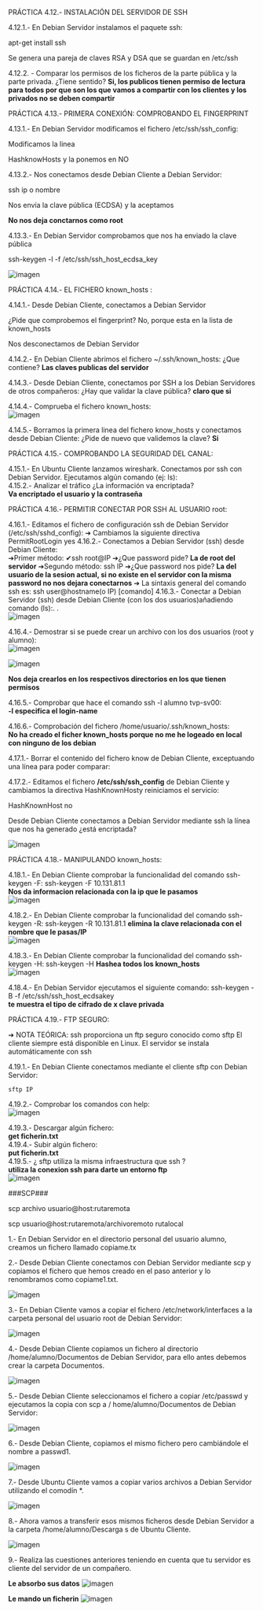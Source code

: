 PRÁCTICA 4.12.- INSTALACIÓN DEL SERVIDOR DE SSH

4.12.1.- En Debian Servidor instalamos el paquete ssh:

apt-get install ssh

Se genera una pareja de claves RSA y DSA que se guardan en /etc/ssh


4.12.2. - Comparar los permisos de los ficheros de la parte pública y la parte privada. ¿Tiene sentido?
**Si, los publicos tienen permiso de lectura para todos por que son los que vamos a compartir con los clientes y los privados no se deben compartir**

PRÁCTICA 4.13.- PRIMERA CONEXIÓN: COMPROBANDO EL FINGERPRINT

4.13.1.- En Debian Servidor modificamos el fichero /etc/ssh/ssh_config:

Modificamos la linea

HashknowHosts y la ponemos en NO


4.13.2.- Nos conectamos desde Debian Cliente a Debian Servidor:

ssh ip o nombre	

Nos envía la clave pública (ECDSA) y la aceptamos

**No nos deja conctarnos como root**

4.13.3.- En Debian Servidor comprobamos que nos ha enviado la clave pública

ssh-keygen -l -f /etc/ssh/ssh_host_ecdsa_key

![imagen](https://github.com/user-attachments/assets/92c3d55e-df0c-43cb-b54f-7389fece9056)



PRÁCTICA 4.14.- EL FICHERO known_hosts :

4.14.1.- Desde Debian Cliente, conectamos a Debian Servidor

¿Pide que comprobemos el fingerprint?
No, porque esta en la lista de known_hosts

Nos desconectamos de Debian Servidor


4.14.2.- En Debian Cliente abrimos el fichero ~/.ssh/known_hosts:
¿Que contiene?
**Las claves publicas del servidor**

4.14.3.- Desde Debian Cliente, conectamos por SSH a los Debian Servidores de otros compañeros:
¿Hay que validar la clave pública?
**claro que si**

4.14.4.- Comprueba el fichero known_hosts:  
![imagen](https://github.com/user-attachments/assets/c1832d38-2e53-43bc-9e52-34ff2c60f70d)


4.14.5.- Borramos la primera linea del fichero know_hosts y conectamos desde Debian Cliente:
¿Pide de nuevo que validemos la clave?
**Si**


PRÁCTICA 4.15.- COMPROBANDO LA SEGURIDAD DEL CANAL:	

4.15.1.- En Ubuntu Cliente lanzamos wireshark. Conectamos por ssh con Debian Servidor.
Ejecutamos algún comando (ej: ls):	
4.15.2.- Analizar el tráfico
    ¿La información va encriptada?	
**Va encriptado el usuario y la contraseña**


PRÁCTICA 4.16.- PERMITIR CONECTAR POR SSH AL USUARIO root:	

4.16.1.- Editamos el fichero de configuración ssh de Debian Servidor (/etc/ssh/sshd_config):
➔	Cambiamos la siguiente directiva
		PermitRootLogin yes
4.16.2.- Conectamos a Debian Servidor (ssh) desde Debian Cliente:	
		➔Primer método:
		✔ssh root@IP
		➔¿Que password pide?
  **La de root del servidor**
		➔Segundo método:
		ssh IP
		➔¿Que password nos pide?
  **La del usuario de la sesion actual, si no existe en el servidor con la misma password no nos dejara conectarnos**
➔	La sintaxis general del comando ssh es:
ssh user@hostname(o IP) [comando]
4.16.3.- Conectar a Debian Servidor (ssh) desde Debian Cliente (con los dos usuarios)añadiendo comando (ls):. .  
![imagen](https://github.com/user-attachments/assets/7224061e-0beb-433e-891e-0159a3d46e9d)

4.16.4.- Demostrar si se puede crear un archivo con los dos usuarios (root y alumno):	
![imagen](https://github.com/user-attachments/assets/9b8ae27e-71ed-43cf-b0f7-21002256e333)

![imagen](https://github.com/user-attachments/assets/152463e2-927b-466f-b6ea-efe69e9b8545)

**Nos deja crearlos en los respectivos directorios en los que tienen permisos**

4.16.5.- Comprobar que hace el comando ssh -l alumno tvp-sv00:	
**-l especifica el login-name**

4.16.6.- Comprobación del fichero /home/usuario/.ssh/known_hosts:	
**No ha creado el ficher known_hosts porque no me he logeado en local con ninguno de los debian**

4.17.1.- Borrar el contenido del fichero know de Debian Cliente, exceptuando una línea para poder comparar:

4.17.2.- Editamos el fichero **/etc/ssh/ssh_config** de Debian Cliente y cambiamos la directiva HashKnownHosty reiniciamos el servicio:

HashKnownHost no

Desde Debian Cliente conectamos a Debian Servidor mediante ssh
			la línea que nos ha generado ¿está encriptada? 

![imagen](https://github.com/user-attachments/assets/d26bfbb3-e2bc-4715-b1ae-ec3154143f4c)

PRÁCTICA 4.18.- MANIPULANDO known_hosts:

4.18.1.- En Debian Cliente comprobar la funcionalidad del comando ssh-keygen -F:
ssh-keygen -F 10.131.81.1  
**Nos da informacion relacionada con la ip que le pasamos**  
![imagen](https://github.com/user-attachments/assets/6e1adc30-7202-47c1-a885-ac898bae4275)

4.18.2.- En Debian Cliente comprobar la funcionalidad del comando ssh-keygen -R:
ssh-keygen  -R  10.131.81.1
**elimina la clave relacionada con el nombre que le pasas/IP**  
![imagen](https://github.com/user-attachments/assets/932ee17b-4d2b-4c74-9565-f1d894a8a53c)

4.18.3.- En Debian Cliente comprobar la funcionalidad del comando ssh-keygen -H:
ssh-keygen -H
**Hashea todos los known_hosts**  
![imagen](https://github.com/user-attachments/assets/d6d1ad45-9ccd-4ead-ba0c-80156da2e858)

4.18.4.- En Debian Servidor ejecutamos el siguiente comando:
ssh-keygen  -B -f /etc/ssh/ssh_host_ecdsakey  
**te muestra el tipo de cifrado de x clave privada**

PRÁCTICA 4.19.- FTP SEGURO:

➔ NOTA TEÓRICA:
ssh proporciona un ftp seguro conocido como sftp
El cliente siempre está disponible en Linux.
El servidor se instala automáticamente con ssh

4.19.1.- En Debian Cliente conectamos mediante el cliente sftp con Debian Servidor:

	sftp IP

4.19.2.- Comprobar los comandos con help:  
![imagen](https://github.com/user-attachments/assets/2924b45c-f325-47c3-8859-d5fc40639f67)

4.19.3.- Descargar algún fichero:  
**get ficherin.txt**  
4.19.4.- Subir algún fichero:  
**put ficherin.txt**  
4.19.5.- ¿ sftp utiliza la misma infraestructura que ssh ?  
**utiliza la conexion ssh para darte un entorno ftp**   
![imagen](https://github.com/user-attachments/assets/421d2481-5240-4913-9997-f3697527282e)

###SCP###

scp archivo usuario@host:rutaremota

scp usuario@host:rutaremota/archivoremoto rutalocal


1.- En Debian Servidor en el directorio personal del usuario alumno, creamos un fichero llamado copiame.tx


2.- Desde Debian Cliente conectamos con Debian Servidor mediante scp  y copiamos el fichero que hemos creado en el paso anterior y lo renombramos como copiame1.txt.

![imagen](https://github.com/user-attachments/assets/a3699613-b172-43cf-90fb-6891f7f5a3e4)


3.- En Debian Cliente vamos a copiar el fichero /etc/network/interfaces a la carpeta personal del usuario root de Debian Servidor:

![imagen](https://github.com/user-attachments/assets/4ea8cd88-77ae-4d1b-8a3d-75044412c21b)


4.- Desde Debian Cliente copiamos un fichero al directorio /home/alumno/Documentos de Debian Servidor, para ello antes debemos crear la carpeta Documentos.

![imagen](https://github.com/user-attachments/assets/2384a2fc-0ee1-4948-94a2-d8f808eaf676)

5.- Desde Debian Cliente seleccionamos el fichero a copiar /etc/passwd y
ejecutamos la copia con scp a / home/alumno/Documentos de Debian Servidor:

![imagen](https://github.com/user-attachments/assets/33e7edf2-54bc-47fd-9c46-b6d4ba9c9227)

6.- Desde Debian Cliente, copiamos el mismo fichero pero cambiándole el
nombre a passwd1.

![imagen](https://github.com/user-attachments/assets/1332286a-3421-461e-b8ce-805f4bbf7d5c)

7.- Desde Ubuntu Cliente vamos a copiar varios archivos a Debian Servidor
utilizando el comodín *.

![imagen](https://github.com/user-attachments/assets/af99be91-1d70-45de-b717-28767d5c8b39)


8.- Ahora vamos a transferir esos mismos ficheros desde Debian Servidor a la
carpeta /home/alumno/Descarga s de Ubuntu Cliente.

![imagen](https://github.com/user-attachments/assets/ab6e3d4b-3e6f-40c4-b0ee-d345ba037f0d)


9.- Realiza las cuestiones anteriores teniendo en cuenta que tu servidor es cliente del servidor de un compañero.

**Le absorbo sus datos**
![imagen](https://github.com/user-attachments/assets/3bfcbfa2-b25c-4888-acd4-dc0e42e61b22)

**Le mando un ficherin**
![imagen](https://github.com/user-attachments/assets/71eb143a-a55c-4022-bc26-fd94bc4af4ad)





